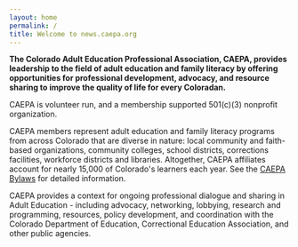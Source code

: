 ```yaml
---
layout: home
permalink: /
title: Welcome to news.caepa.org
---
```


**The Colorado Adult Education Professional Association, CAEPA, provides leadership to the field of adult education and family literacy by offering opportunities for professional development, advocacy, and resource sharing to improve the quality of life for every Coloradan.**

CAEPA is volunteer run, and a membership supported <nobr>501(c)(3)</nobr> nonprofit organization.

CAEPA members represent adult education and family literacy programs from across Colorado that are diverse in nature: local community and faith-based organizations, community colleges, school districts, corrections facilities, workforce districts and libraries. Altogether, CAEPA affiliates account for nearly 15,000 of Colorado's learners each year. See the [CAEPA Bylaws](http://www.caepa.org/bylaws) for detailed information.

CAEPA provides a context for ongoing professional dialogue and sharing in Adult Education - including advocacy, networking, lobbying, research and programming, resources, policy development, and coordination with the Colorado Department of Education, Correctional Education Association, and other public agencies.

